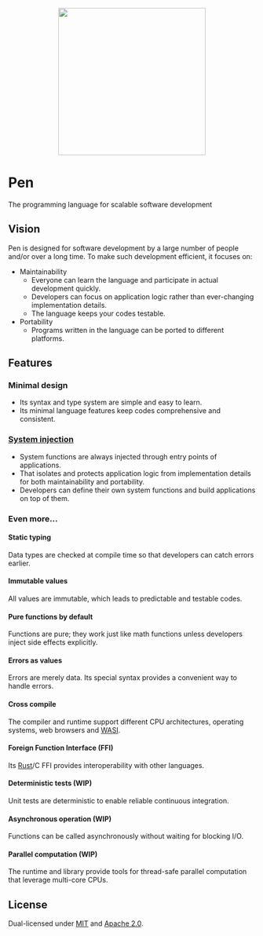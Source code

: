 <p align="center"><img width="300px" src="https://pen-lang.org/favicon.svg" /></p>

# Pen

The programming language for scalable software development

## Vision

Pen is designed for software development by a large number of people and/or over a long time. To make such development efficient, it focuses on:

- Maintainability
  - Everyone can learn the language and participate in actual development quickly.
  - Developers can focus on application logic rather than ever-changing implementation details.
  - The language keeps your codes testable.
- Portability
  - Programs written in the language can be ported to different platforms.

## Features

### Minimal design

- Its syntax and type system are simple and easy to learn.
- Its minimal language features keep codes comprehensive and consistent.

### [System injection](/advanced-features/system-injection.md)

- System functions are always injected through entry points of applications.
- That isolates and protects application logic from implementation details for both maintainability and portability.
- Developers can define their own system functions and build applications on top of them.

### Even more...

#### Static typing

Data types are checked at compile time so that developers can catch errors earlier.

#### Immutable values

All values are immutable, which leads to predictable and testable codes.

#### Pure functions by default

Functions are pure; they work just like math functions unless developers inject side effects explicitly.

#### Errors as values

Errors are merely data. Its special syntax provides a convenient way to handle errors.

#### Cross compile

The compiler and runtime support different CPU architectures, operating systems, web browsers and [WASI](https://wasi.dev/).

#### Foreign Function Interface (FFI)

Its [Rust](https://www.rust-lang.org/)/C FFI provides interoperability with other languages.

#### Deterministic tests (WIP)

Unit tests are deterministic to enable reliable continuous integration.

#### Asynchronous operation (WIP)

Functions can be called asynchronously without waiting for blocking I/O.

#### Parallel computation (WIP)

The runtime and library provide tools for thread-safe parallel computation that leverage multi-core CPUs.

## License

Dual-licensed under [MIT](https://github.com/pen-lang/pen/blob/main/LICENSE-MIT) and [Apache 2.0](https://github.com/pen-lang/pen/blob/main/LICENSE-APACHE).
